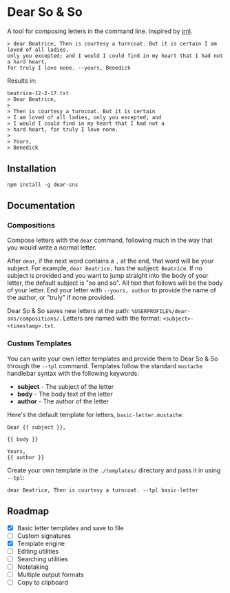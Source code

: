 # Dear So & So

A tool for composing letters in the command line. Inspired by [jrnl](http://jrnl.sh/).

```
> dear Beatrice, Then is courtesy a turncoat. But it is certain I am loved of all ladies,
only you excepted; and I would I could find in my heart that I had not a hard heart,
for truly I love none. --yours, Benedick
```

Results in:

```  
beatrice-12-2-17.txt
> Dear Beatrice,
> 
> Then is courtesy a turncoat. But it is certain
> I am loved of all ladies, only you excepted; and
> I would I could find in my heart that I had not a
> hard heart, for truly I love none.
> 
> Yours,
> Benedick
```

## Installation
```
npm install -g dear-sns
```

## Documentation


### Compositions
Compose letters with the `dear` command, following much in the way that you would write a normal letter.

After `dear`, if the next word contains a `,` at the end, that word will be your subject. For example,
`dear Beatrice,` has the subject: `Beatrice`. If no subject is provided and you want to jump straight into the
body of your letter, the default subject is "so and so". All text that follows will be the body of your letter.
End your letter with `--yours, author` to provide the name of the author, or "truly" if none provided.

Dear So & So saves new letters at the path: `%USERPROFILE%/dear-sns/compositions/`. Letters are named with the
format: `<subject>-<timestamp>.txt`.


### Custom Templates
You can write your own letter templates and provide them to Dear So & So through the `--tpl` command. Templates
follow the standard `mustache` handlebar syntax with the following keywords:

* **subject** - The subject of the letter
* **body** - The body text of the letter
* **author** - The author of the letter

Here's the default template for letters, `basic-letter.mustache`:

```
Dear {{ subject }},

{{ body }}

Yours,
{{ author }}
```

Create your own template in the `./templates/` directory and pass it in using `--tpl`:

```
dear Beatrice, Then is courtesy a turncoat. --tpl basic-letter
```

## Roadmap
* [x] Basic letter templates and save to file
* [ ] Custom signatures
* [x] Template engine
* [ ] Editing utilities
* [ ] Searching utilities
* [ ] Notetaking
* [ ] Multiple output formats
* [ ] Copy to clipboard
